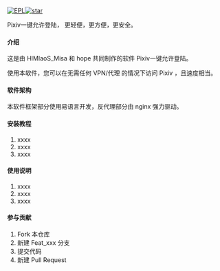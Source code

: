 <a href="http://epl.eyuyan.com/"><img src="https://img.shields.io/badge/Language-EPL-green.svg" alt="EPL"></a><a href='https://gitee.com/himlaos_misa/OneKeyPixivLogin/stargazers'><img src='https://gitee.com/himlaos_misa/OneKeyPixivLogin/badge/star.svg?theme=dark' alt='star'></img></a>

Pixiv一键允许登陆， 更轻便，更方便，更安全。

#### 介绍
这是由 HIMlaoS_Misa 和 hope 共同制作的软件 Pixiv一键允许登陆。

使用本软件，您可以在无需任何 VPN/代理 的情况下访问 Pixiv ，且速度相当。

#### 软件架构

本软件框架部分使用易语言开发，反代理部分由 nginx 强力驱动。

#### 安装教程

1.  xxxx
2.  xxxx
3.  xxxx

#### 使用说明

1.  xxxx
2.  xxxx
3.  xxxx

#### 参与贡献

1.  Fork 本仓库
2.  新建 Feat_xxx 分支
3.  提交代码
4.  新建 Pull Request

